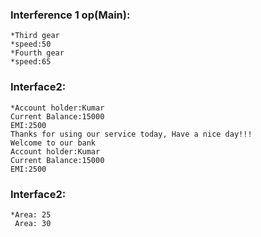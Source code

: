 ### Interference 1 op(Main):
    *Third gear
    *speed:50
    *Fourth gear
    *speed:65
### Interface2:
    *Account holder:Kumar
    Current Balance:15000
    EMI:2500
    Thanks for using our service today, Have a nice day!!!
    Welcome to our bank
    Account holder:Kumar
    Current Balance:15000
    EMI:2500
  
### Interface2:
    *Area: 25
     Area: 30
